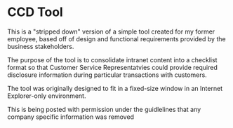 # CCD Tool
This is a "stripped down" version of a simple tool created for my former employee, based off of design and functional requirements provided by the business stakeholders.

The purpose of the tool is to consolidate intranet content into a checklist format so that Customer Service Representatvies could provide required disclosure information during particular transactions with customers.

The tool was originally designed to fit in a fixed-size window in an Internet Explorer-only environment.

This is being posted with permission under the guidlelines that any company specific information was removed
